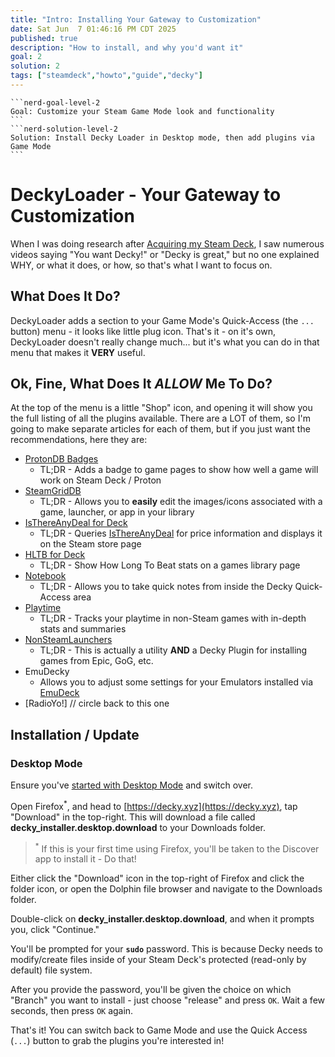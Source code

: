 ```yaml
---
title: "Intro: Installing Your Gateway to Customization"
date: Sat Jun  7 01:46:16 PM CDT 2025
published: true
description: "How to install, and why you'd want it"
goal: 2
solution: 2
tags: ["steamdeck","howto","guide","decky"]
---
```

````flare
```nerd-goal-level-2
Goal: Customize your Steam Game Mode look and functionality
```
```nerd-solution-level-2
Solution: Install Decky Loader in Desktop mode, then add plugins via Game Mode
```
````

# DeckyLoader - Your Gateway to Customization

When I was doing research after [Acquiring my Steam Deck](#/steamdeck/how-i-got-my-steam-deck), I saw numerous videos saying "You want Decky!" or "Decky is great," but no one explained WHY, or what it does, or how, so that's what I want to focus on.

## What Does It Do?

DeckyLoader adds a section to your Game Mode's Quick-Access (the `...` button) menu - it looks like little plug icon. That's it - on it's own, DeckyLoader doesn't really change much... but it's what you can do in that menu that makes it **VERY** useful.

## Ok, Fine, What Does It _ALLOW_ Me To Do?

At the top of the menu is a little "Shop" icon, and opening it will show you the full listing of all the plugins available. There are a LOT of them, so I'm going to make separate articles for each of them, but if you just want the recommendations, here they are:

- [ProtonDB Badges](#steamdeck/decky/protondb-badges)
    * TL;DR - Adds a badge to game pages to show how well a game will work on Steam Deck / Proton
- [SteamGridDB](#steamdeck/decky/steamgriddb)
    * TL;DR - Allows you to **easily** edit the images/icons associated with a game, launcher, or app in your library
- [IsThereAnyDeal for Deck](#steamdeck/decky/isthereanydeal)
    * TL;DR - Queries [IsThereAnyDeal](https://isthereanydeal.com/) for price information and displays it on the Steam store page
- [HLTB for Deck](#steamdeck/decky/hltb)
    * TL;DR - Show How Long To Beat stats on a games library page
- [Notebook](#steamdeck/decky/notebook)
    * TL;DR - Allows you to take quick notes from inside the Decky Quick-Access area
- [Playtime](#steamdeck/decky/playtime)
    * TL;DR - Tracks your playtime in non-Steam games with in-depth stats and summaries
- [NonSteamLaunchers](#steamdeck/guides/nonsteamlaunchers) 
    * TL;DR - This is actually a utility **AND** a Decky Plugin for installing games from Epic, GoG, etc.
- EmuDecky
    * Allows you to adjust some settings for your Emulators installed via [EmuDeck](#/steamdeck/guides/emudeck)
- [RadioYo!] // circle back to this one

## Installation / Update

### Desktop Mode

Ensure you've [started with Desktop Mode](#/steamdeck/guides/desktop-mode-sudo-password) and switch over.

Open Firefox<sup>\*</sup>, and head to [https://decky.xyz](https://decky.xyz), tap "Download" in the top-right. This will download a file called **decky_installer.desktop.download** to your Downloads folder.

> <sup>\*</sup> If this is your first time using Firefox, you'll be taken to the Discover app to install it - Do that!

Either click the "Download" icon in the top-right of Firefox and click the folder icon, or open the Dolphin file browser and navigate to the Downloads folder.

Double-click on **decky_installer.desktop.download**, and when it prompts you, click "Continue."

You'll be prompted for your **`sudo`** password. This is because Decky needs to modify/create files inside of your Steam Deck's protected (read-only by default) file system.

After you provide the password, you'll be given the choice on which "Branch" you want to install - just choose "release" and press `OK`. Wait a few seconds, then press `OK` again.

That's it! You can switch back to Game Mode and use the Quick Access (`...`) button to grab the plugins you're interested in!

